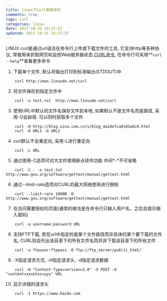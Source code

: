 ```yaml
---
title: linux下curl常用命令
comments: true
tags: curl
categories: linux
date: 2017-10-31 14:27:57
updated: 2017-10-31 14:27:57
---
```



LINUX curl是通过url语法在命令行上传或下载文件的工具, 它支持http等多种协议, 常被用来抓取网页和监控Web服务器状态.[CURL命令](http://man.linuxde.net/curl), 在命令行可采用**`curl --help`**查看更多命令

1. 下载单个文件, 默认将输出打印到标准输出(STDOUT)中
```
    curl http://man.linuxde.net/curl
```

2. 将文件保存到指定文件中
```
    curl -o test.txt  http://man.linuxde.net/curl
```

3. 使用URL中默认的文件名保存文件到本地, 如果默认不是文件名而是路径, 采用-O会拋错. 可以同时获取多个文件
```
    curl -O http://blog.sina.com.cn/s/blog_4a2defca0102w6c0.html
    curl -O URL1 -O URL2
```
<!-- more -->

4. curl默认不会重定向, 采用-L进行重定向
```
    curl -L URL
```

5. 通过使用-C选项可对大文件使用断点续传功能  中间*-*不可省略
```
    curl -C - -o test.txt http://www.gnu.org/software/gettext/manual/gettext.html
```

6. 通过--limit-rate选项对CURL的最大网络使用进行限制
```
    curl --limit-rate 1000B -O http://www.gnu.org/software/gettext/manual/gettext.html
```

7. 在访问需要授权的页面(通常的做法是在命令行只输入用户名，之后会提示输入密码)
```
    curl -u username:password URL
```

8. 支持FTP下载, 若在url中指定的是某个文件路径而非具体的某个要下载的文件名, CURL则会列出该目录下的所有文件名而并非下载该目录下的所有文件
```
    curl -u ftpuser:ftppass -O ftp://ftp_server/public_html/
```

9. -X指定请求方式, -H指定请求头, -d指定请求数据
```
    curl -H "Content-Type=version=2.0" -X POST -d "content=xxx&tos=yyy" URL
```

10. 显示详细的请求头
```
    curl -I https://www.baidu.com
```
